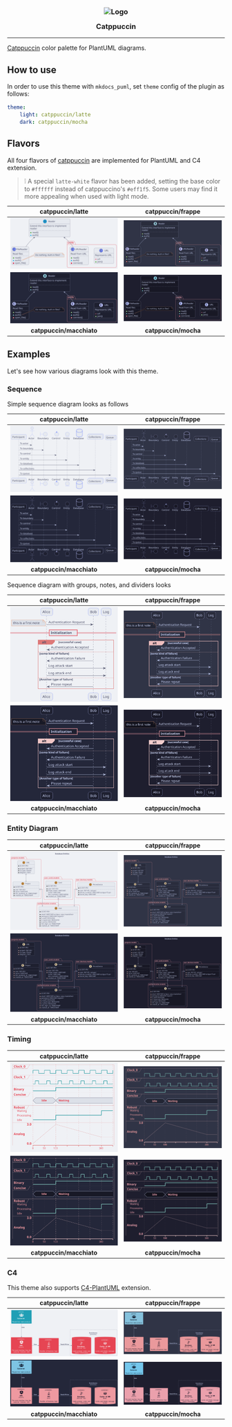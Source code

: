 <h3 align="center">
	<img src="https://raw.githubusercontent.com/catppuccin/catppuccin/main/assets/logos/exports/1544x1544_circle.png" width="100" alt="Logo"/><br/>
	<img src="https://raw.githubusercontent.com/catppuccin/catppuccin/main/assets/misc/transparent.png" height="30" width="0px"/>
	Catppuccin
	<img src="https://raw.githubusercontent.com/catppuccin/catppuccin/main/assets/misc/transparent.png" height="30" width="0px"/>
</h3>

-----------------

[Catppuccin](https://catppuccin.com/) color palette for PlantUML diagrams.

## How to use

In order to use this theme with `mkdocs_puml`, set `theme` config of the plugin as follows:

```yml
theme:
    light: catppuccin/latte
    dark: catppuccin/mocha
```

## Flavors

All four flavors of [catppuccin](https://catppuccin.com/) are implemented for PlantUML
and C4 extension.

> ❕ A special `latte-white` flavor has been added, setting the base color to
> `#ffffff` instead of catppuccino's `#eff1f5`. Some users may find it more
> appealing when used with light mode.

|**catppuccin/latte**|**catppuccin/frappe**|
|:-------:|:--------:|
|![latte](examples/classes/classes-latte.svg)|![frappe](examples/classes/classes-frappe.svg)|
|![macchiato](examples/classes/classes-macchiato.svg)|![mocha](examples/classes/classes-mocha.svg)|
|**catppuccin/macchiato**|**catppuccin/mocha**|

## Examples

Let's see how various diagrams look with this theme.

### Sequence

Simple sequence diagram looks as follows

|**catppuccin/latte**|**catppuccin/frappe**|
|:-------:|:--------:|
|![latte](examples/sequence/sequence-latte.svg)|![frappe](examples/sequence/sequence-frappe.svg)|
|![macchiato](examples/sequence/sequence-macchiato.svg)|![mocha](examples/sequence/sequence-mocha.svg)|
|**catppuccin/macchiato**|**catppuccin/mocha**|

Sequence diagram with groups, notes, and dividers looks

|**catppuccin/latte**|**catppuccin/frappe**|
|:-------:|:--------:|
|![latte](examples/sequence/sequence-full-latte.svg)|![frappe](examples/sequence/sequence-full-frappe.svg)|
|![macchiato](examples/sequence/sequence-full-macchiato.svg)|![mocha](examples/sequence/sequence-full-mocha.svg)|
|**catppuccin/macchiato**|**catppuccin/mocha**|

### Entity Diagram

|**catppuccin/latte**|**catppuccin/frappe**|
|:-------:|:--------:|
|![latte](examples/entity/entity-latte.svg)|![frappe](examples/entity/entity-frappe.svg)|
|![macchiato](examples/entity/entity-macchiato.svg)|![mocha](examples/entity/entity-mocha.svg)|
|**catppuccin/macchiato**|**catppuccin/mocha**|

### Timing

|**catppuccin/latte**|**catppuccin/frappe**|
|:-------:|:--------:|
|![latte](examples/timing/timing-latte.svg)|![frappe](examples/timing/timing-frappe.svg)|
|![macchiato](examples/timing/timing-macchiato.svg)|![mocha](examples/timing/timing-mocha.svg)|
|**catppuccin/macchiato**|**catppuccin/mocha**|

### C4

This theme also supports [C4-PlantUML](https://github.com/plantuml-stdlib/C4-PlantUML)
extension.

|**catppuccin/latte**|**catppuccin/frappe**|
|:-------:|:--------:|
|![latte](examples/c4/c4-latte.svg)|![frappe](examples/c4/c4-frappe.svg)|
|![macchiato](examples/c4/c4-macchiato.svg)|![mocha](examples/c4/c4-mocha.svg)|
|**catppuccin/macchiato**|**catppuccin/mocha**|
